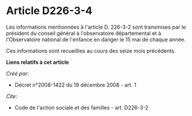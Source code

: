 # Article D226-3-4

Les informations mentionnées à l'article D. 226-3-2 sont transmises par le président du conseil général à l'observatoire
départemental et à l'Observatoire national de l'enfance en danger le 15 mai de chaque année. 

Ces informations sont recueillies au cours des seize mois précédents.

**Liens relatifs à cet article**

_Créé par_:

  - Décret n°2008-1422 du 19 décembre 2008 - art. 1

_Cite_:

  - Code de l'action sociale et des familles - art. D226-3-2

